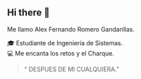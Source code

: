 ## Hi there 👋

Me llamo Alex Fernando Romero Gandarillas.

🎓 Estudiante de Ingeniería de Sistemas.  
💻 Me encanta los retos y el Charque.

> " DESPUES DE MI CUALQUIERA."
